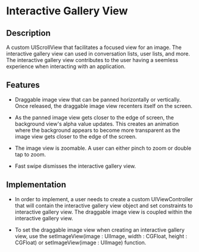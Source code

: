 # Interactive Gallery View

## Description

A custom UIScrollView that facilitates a focused view for an image. The interactive gallery view can used in conversation
lists, user lists, and more. The interactive gallery view contributes to the user having a seemless experience when
interacting with an application.

## Features
- Draggable image view that can be panned horizontally or vertically. Once released, 
  the draggable image view recenters itself on the screen.
  
- As the panned image view gets closer to the edge of screen, the background view's alpha value updates.
  This creates an animation where the background appears to become more transparent as the image view gets
  closer to the edge of the screen.
  
- The image view is zoomable. A user can either pinch to zoom or double tap to zoom.

- Fast swipe dismisses the interactive gallery view.

## Implementation
- In order to implement, a user needs to create a custom UIViewController that will contain the interactive gallery
  view object and set constraints to interactive gallery view. The draggable image view is coupled within the interactive
  gallery view.

- To set the draggable image view when creating an interactive gallery view, use the 
  setImageView(image : UIImage, width : CGFloat, height : CGFloat) or setImageView(image : UIImage) function.


